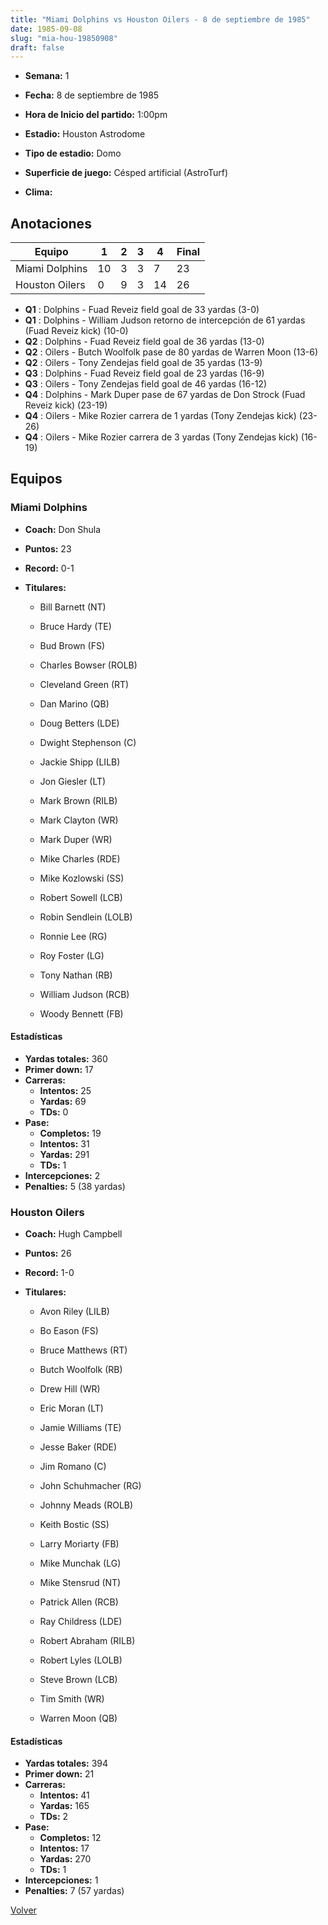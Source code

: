 ```yaml
---
title: "Miami Dolphins vs Houston Oilers - 8 de septiembre de 1985"
date: 1985-09-08
slug: "mia-hou-19850908"
draft: false
---
```


* **Semana:** 1
* **Fecha:** 8 de septiembre de 1985

* **Hora de Inicio del partido:** 1:00pm
* **Estadio:** Houston Astrodome
* **Tipo de estadio:** Domo
* **Superficie de juego:** Césped artificial (AstroTurf)
* **Clima:** 





## Anotaciones
| Equipo | 1 | 2 | 3 | 4 | Final |
|--------|---|---|---|---|-------|
| Miami Dolphins  | 10 | 3 | 3 | 7  | 23 |
| Houston Oilers  | 0 | 9 | 3 | 14  | 26 |
* **Q1** : Dolphins - Fuad Reveiz field goal de 33 yardas (3-0)
* **Q1** : Dolphins - William Judson retorno de intercepción de 61 yardas (Fuad Reveiz kick) (10-0)
* **Q2** : Dolphins - Fuad Reveiz field goal de 36 yardas (13-0)
* **Q2** : Oilers - Butch Woolfolk pase de 80 yardas de Warren Moon (13-6)
* **Q2** : Oilers - Tony Zendejas field goal de 35 yardas (13-9)
* **Q3** : Dolphins - Fuad Reveiz field goal de 23 yardas (16-9)
* **Q3** : Oilers - Tony Zendejas field goal de 46 yardas (16-12)
* **Q4** : Dolphins - Mark Duper pase de 67 yardas de Don Strock (Fuad Reveiz kick) (23-19)
* **Q4** : Oilers - Mike Rozier carrera de 1 yardas (Tony Zendejas kick) (23-26)
* **Q4** : Oilers - Mike Rozier carrera de 3 yardas (Tony Zendejas kick) (16-19)


## Equipos


### Miami Dolphins
* **Coach:** Don Shula
* **Puntos:** 23
* **Record:** 0-1
* **Titulares:** 

  * Bill Barnett (NT) 

  * Bruce Hardy (TE) 

  * Bud Brown (FS) 

  * Charles Bowser (ROLB) 

  * Cleveland Green (RT) 

  * Dan Marino (QB) 

  * Doug Betters (LDE) 

  * Dwight Stephenson (C) 

  * Jackie Shipp (LILB) 

  * Jon Giesler (LT) 

  * Mark Brown (RILB) 

  * Mark Clayton (WR) 

  * Mark Duper (WR) 

  * Mike Charles (RDE) 

  * Mike Kozlowski (SS) 

  * Robert Sowell (LCB) 

  * Robin Sendlein (LOLB) 

  * Ronnie Lee (RG) 

  * Roy Foster (LG) 

  * Tony Nathan (RB) 

  * William Judson (RCB) 

  * Woody Bennett (FB) 

#### Estadísticas
* **Yardas totales:** 360
* **Primer down:** 17
* **Carreras:**
  * **Intentos:** 25
  * **Yardas:** 69
  * **TDs:** 0
* **Pase:**
  * **Completos:** 19
  * **Intentos:** 31
  * **Yardas:** 291
  * **TDs:** 1
* **Intercepciones:** 2
* **Penalties:** 5 (38 yardas)

### Houston Oilers
* **Coach:** Hugh Campbell
* **Puntos:** 26
* **Record:** 1-0
* **Titulares:** 

  * Avon Riley (LILB) 

  * Bo Eason (FS) 

  * Bruce Matthews (RT) 

  * Butch Woolfolk (RB) 

  * Drew Hill (WR) 

  * Eric Moran (LT) 

  * Jamie Williams (TE) 

  * Jesse Baker (RDE) 

  * Jim Romano (C) 

  * John Schuhmacher (RG) 

  * Johnny Meads (ROLB) 

  * Keith Bostic (SS) 

  * Larry Moriarty (FB) 

  * Mike Munchak (LG) 

  * Mike Stensrud (NT) 

  * Patrick Allen (RCB) 

  * Ray Childress (LDE) 

  * Robert Abraham (RILB) 

  * Robert Lyles (LOLB) 

  * Steve Brown (LCB) 

  * Tim Smith (WR) 

  * Warren Moon (QB) 

#### Estadísticas
* **Yardas totales:** 394
* **Primer down:** 21
* **Carreras:**
  * **Intentos:** 41
  * **Yardas:** 165
  * **TDs:** 2
* **Pase:**
  * **Completos:** 12
  * **Intentos:** 17
  * **Yardas:** 270
  * **TDs:** 1
* **Intercepciones:** 1
* **Penalties:** 7 (57 yardas)


[Volver](/historia/1985)
